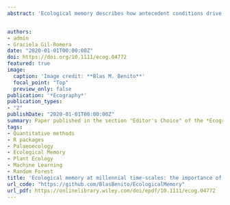 ```yaml
---
abstract: 'Ecological memory describes how antecedent conditions drive the dynamics of an ecological system. Palaeoecological records are paramount to understand ecological memory at millennial time‐scales, but the concept is widely neglected in the literature, and a formal approach is lacking. Here, we fill such a gap by introducing a quantitative framework for ecological memory in palaeoecology, and assessing how data constraints and taxa traits shape ecological memory patterns. We simulate the population dynamics and pollen abundance of 16 virtual taxa with different life and niche traits as a response to an environmental driver. The data is processed to mimic a realistic sediment deposition and sampled at increasing depth intervals. We quantify ecological memory with Random Forests, and assess how data properties and taxa traits shape ecological memory. We find that life‐span and niche features modulate the relative importance of the antecedent values of the driver and the pollen abundance over periods of 240 yr and longer. Additionally, we find that accumulation rate and decreasing pollen‐sampling resolution inflate the importance of antecedent pollen abundance. Our results suggest that: 1) ecological memory patterns are sensitive to varying accumulation rates. A better understanding on the numerical basis of this effect may enable the assimilation of ecological memory concepts and methods in palaeoecology; 2) incorporating niche theory and models is essential to better understand the nature of ecological memory patterns at millennial time‐scales. 3) Long‐lived generalist taxa are highly decoupled from the environmental signal. This finding has implications on how we interpret the abundance‐environment relationship of real taxa with similar traits, and how we use such knowledge to forecast their distribution or reconstruct past climate.'


authors:
- admin
- Graciela Gil-Romera
date: "2020-01-01T00:00:00Z"
doi: https://doi.org/10.1111/ecog.04772
featured: true
image:
  caption: 'Image credit: **Blas M. Benito**'
  focal_point: "Top"
  preview_only: false
publication: '*Ecography*'
publication_types:
- "2"
publishDate: "2020-01-01T00:00:00Z"
summary: Paper published in the section "Editor's Choice" of the *Ecography* journal. It received [an award](https://www.dropbox.com/s/oacsy1xqx4omv1b/2019_BMB_Ecography_b_top_downloaded.png?dl=1) for the number of downloads during the 12 months after its publication.
tags:
- Quantitative methods
- R packages
- Palaeoecology
- Ecological Memory
- Plant Ecology
- Machine Learning
- Random Forest
title: 'Ecological memory at millennial time‐scales: the importance of data constraints, species longevity and niche features'
url_code: "https://github.com/BlasBenito/EcologicalMemory"
url_pdf: https://onlinelibrary.wiley.com/doi/epdf/10.1111/ecog.04772
---
```



